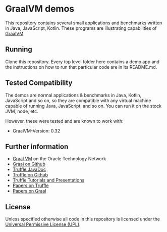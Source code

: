 # GraalVM demos

This repository contains several small applications and benchmarks written in Java, JavaScript, Kotlin. These programs are illustrating capabilities of [GraalVM](http://graalvm.org)

## Running

Clone this repository. Every top level folder here contains a demo app and the instructions on how to run that particular code are in its README.md.

## Tested Compatibility

The demos are normal applications & benchmarks in Java, Kotlin, JavaScript and so on, so they are compatible with any virtual machine capable of running Java, JavaScript, and so on. You can run it on the stock JVM, node, etc.

However, these were tested and are known to work with:
* GraalVM-Version: 0.32

## Further information

* [Graal VM]( http://www.oracle.com/technetwork/oracle-labs/program-languages/overview) on the Oracle Technology Network
* [Graal on Github](https://github.com/oracle/graal/tree/master/compiler)
* [Truffle JavaDoc](http://www.graalvm.org/truffle/javadoc/)
* [Truffle on Github](https://github.com/oracle/graal/tree/master/truffle)
* [Truffle Tutorials and Presentations](https://github.com/oracle/graal/blob/master/docs/Publications.md)
* [Papers on Truffle](http://ssw.jku.at/Research/Projects/JVM/Truffle.html)
* [Papers on Graal](http://ssw.jku.at/Research/Projects/JVM/Graal.html)

## License

Unless specified otherwise all code in this repository is licensed under the [Universal Permissive License (UPL)](http://opensource.org/licenses/UPL).
